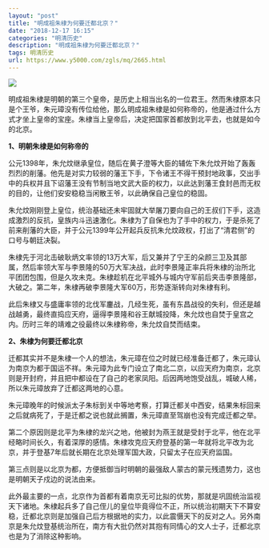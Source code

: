 ```yaml
---
layout: "post"
title: "明成祖朱棣为何要迁都北京？"
date: "2018-12-17 16:15"
categories: "明清历史"
description: "明成祖朱棣为何要迁都北京？"
tags: 明清历史
url: https://www.y5000.com/zgls/mq/2665.html
---
```






![](https://img.y5000.com/uploads/allimg/160516/4-160516234G25N.jpg)

明成祖朱棣是明朝的第三个皇帝，是历史上相当出名的一位君王。然而朱棣原本只是个王爷，朱元璋没有传位给他，那么明成祖朱棣是如何称帝的，他是通过什么方式才坐上皇帝的宝座。朱棣当上皇帝后，决定把国家首都放到北平去，也就是如今的北京。

**1、明朝朱棣是如何称帝的**

公元1398年，朱允炆继承皇位，随后在黄子澄等大臣的辅佐下朱允炆开始了轰轰烈烈的削藩。他先是对实力较弱的藩王下手，下令诸王不得干预封地政事，交出手中的兵权并且下诏藩王没有节制当地文武大臣的权力，以此达到藩王食封邑而无权的目的，让他们安安稳稳当闲散王爷，以此确保自己皇位的稳固。

朱允炆刚刚登上皇位，统治基础还未牢固就大举屠刀要向自己的王叔们下手，这造成激烈的反抗，皇族内斗迅速激化。朱棣为了自保也为了手中的权力，于是杀死了前来削藩的大臣，并于公元1399年公开起兵反抗朱允炆政权，打出了“清君侧”的口号与朝廷决裂。

朱棣先于河北击破耿炳文率领的13万大军，后又兼并了宁王的朵颜三卫及其部属，然后率领大军与李景隆的50万大军决战，此时李景隆正率兵将朱棣的治所北平团团包围，但是久攻未克。朱棣趁机在北平城外与城内守军前后夹击李景隆部，大破之。第二年，朱棣再破李景隆大军60万，形势逐渐转向对朱棣有利。

此后朱棣又与盛庸率领的北伐军鏖战，几经生死，虽有东昌战役的失利，但还是越战越勇，最终直捣应天府，逼得李景隆和谷王献城投降，朱允炆也自焚于皇宫之内。历时三年的靖难之役最终以朱棣称帝，朱允炆自焚而结束。

  
**2、朱棣为何要迁都北京**

迁都其实并不是朱棣一个人的想法，朱元璋在位之时就已经准备迁都了，朱元璋认为南京为都于国运不祥。朱元璋为此专门设立了南北二京，以应天府为南京，北京则是开封府，并且把中都设在了自己的老家凤阳。后因两地饱受战乱，城破人稀，所以朱元璋放弃了迁都这两地的心意。

朱元璋晚年的时候派太子朱标到关中等地考察，打算迁都关中西安，结果朱标回来之后就病死了，于是迁都之说也就此搁置，朱元璋直至驾崩也没有完成迁都之举。

第二个原因则是北平为朱棣的龙兴之地，他被封为燕王就是受封于北平，他在北平经略时间长久，有着深厚的感情。朱棣攻克应天府登基的第一年就将北平改为北京，并于登基7年后就长期在北京处理军国大政，只留太子在应天府监国。

第三点则是以北京为都，方便抵御当时明朝的最强敌人蒙古的蒙元残遗势力，这也是明朝天子戍边的说法由来。

此外最主要的一点，北京作为首都有着南京无可比拟的优势，那就是巩固统治监视天下诸地。朱棣起兵多了自己侄儿的皇位毕竟得位不正，所以统治初期天下不算安稳，迁都北京则是加强自己后方根据地的实力，以此震慑天下的反对之人。另外南京是朱允炆登基统治所在，南方有大批仍然对其抱有同情心的文人士子，迁都北京也是为了消除这种影响。
